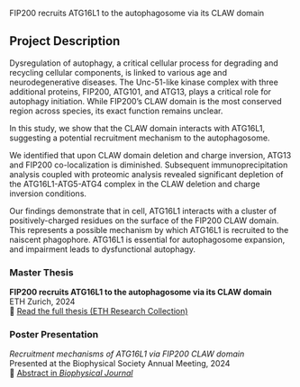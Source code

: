 FIP200 recruits ATG16L1 to the autophagosome via its CLAW domain

## Project Description

Dysregulation of autophagy, a critical cellular process for degrading and recycling cellular components, is linked to various age and neurodegenerative diseases. The Unc-51-like kinase complex with three additional proteins, FIP200, ATG101, and ATG13, plays a critical role for autophagy initiation. While FIP200’s CLAW domain is the most conserved region across species, its exact function remains unclear. 

In this study, we show that the CLAW domain interacts with ATG16L1, suggesting a potential recruitment mechanism to the autophagosome. 

We identified that upon CLAW domain deletion and charge inversion, ATG13 and FIP200 co-localization is diminished. Subsequent immunoprecipitation analysis coupled with proteomic analysis revealed significant depletion of the ATG16L1-ATG5-ATG4 complex in the CLAW deletion and charge inversion conditions. 

Our findings demonstrate that in cell, ATG16L1 interacts with a cluster of positively-charged residues on the surface of the FIP200 CLAW domain. This represents a possible mechanism by which ATG16L1 is recruited to the naiscent phagophore. ATG16L1 is essential for autophagosome expansion, and impairment leads to dysfunctional autophagy.


### Master Thesis
**FIP200 recruits ATG16L1 to the autophagosome via its CLAW domain**  
ETH Zurich, 2024  
🔗 [Read the full thesis (ETH Research Collection)](https://www.research-collection.ethz.ch/entities/publication/bc8ef732-ab3b-47d2-b188-2a2a87b9b678)

### Poster Presentation
*Recruitment mechanisms of ATG16L1 via FIP200 CLAW domain*  
Presented at the Biophysical Society Annual Meeting, 2024  
🔗 [Abstract in *Biophysical Journal*](https://www.cell.com/biophysj/abstract/S0006-3495(24)03768-8#)
